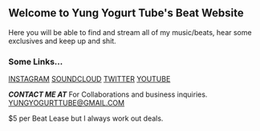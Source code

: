 ## Welcome to Yung Yogurt Tube's Beat Website
Here you will be able to find and stream all of my music/beats, hear some exclusives and keep up and shit.


### Some Links...
[INSTAGRAM](https://www.instagram.com/yungyogurttube/)
[SOUNDCLOUD](https://soundcloud.com/yungyogurttube)
[TWITTER](https://twitter.com/yungyogurttube/)
[YOUTUBE](https://www.youtube.com/channel/UCSlBcUWkRYPZkzLJSjmItZA)

***CONTACT ME AT***
For Collaborations and business inquiries. 
YUNGYOGURTTUBE@GMAIL.COM

$5 per Beat Lease but I always work out deals.
